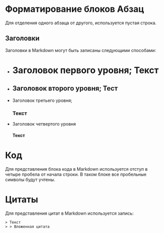 Форматирование блоков
Абзац
=====

Для отделения одного абзаца от другого, используется пустая строка.

Заголовки
---------

Заголовки в Markdown могут быть записаны следующими способами:

* Заголовок первого уровня;
    Текст
    =====
* Заголовок второго уровня;
    Тест
    ----
* Заголовок третьего уровня;
    ### Текст
* Заголовок четвертого уровня
    #### Текст

Код
===

Для представления блока кода в Markdown используется отступ в четыре пробела от начала строки. В таком блоке все пробельные символы будут учтены.

Цитаты
======

Для представления цитат в Markdown используется запись:

    > Текст
    > > Вложенная цитата

